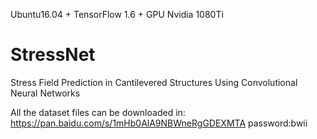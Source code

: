 Ubuntu16.04 + TensorFlow 1.6 + GPU Nvidia 1080Ti


# StressNet
Stress Field Prediction in Cantilevered Structures Using Convolutional Neural Networks

All the dataset files can be downloaded in:
https://pan.baidu.com/s/1mHb0AlA9NBWneRgGDEXMTA     password:bwii
